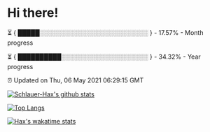 # Hi there!

⏳ { █████░░░░░░░░░░░░░░░░░░░░░░░░░ } - 17.57% - Month progress

⏳ { ██████████░░░░░░░░░░░░░░░░░░░░ } - 34.32% - Year progress

⏰ Updated on Thu, 06 May 2021 06:29:15 GMT


[![Schlauer-Hax's github stats](https://github-readme-stats.vercel.app/api?username=Schlauer-Hax&show_icons=true&theme=dark&count_private=true)](https://github.com/Schlauer-Hax)


[![Top Langs](https://github-readme-stats.vercel.app/api/top-langs/?username=Schlauer-Hax&layout=compact&theme=dark)](https://github.com/Schlauer-Hax?tab=repositories)


[![Hax's wakatime stats](https://github-readme-stats.vercel.app/api/wakatime?username=Hax&theme=dark)](https://wakatime.com/@Hax)

